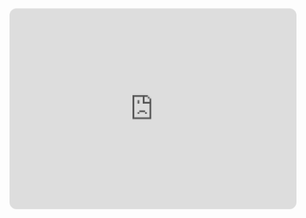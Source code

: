 <iframe style="border-radius:12px" src="https://open.spotify.com/show/44fllCS2FTFr2x2kjP9xeT" width="100%" height="352" frameBorder="0" allowfullscreen="" allow="autoplay; clipboard-write; encrypted-media; fullscreen; picture-in-picture" loading="lazy"></iframe>
